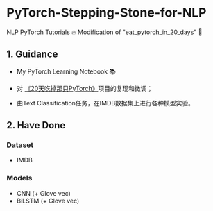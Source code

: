 # PyTorch-Stepping-Stone-for-NLP
NLP PyTorch Tutorials 🔥 
Modification of "eat_pytorch_in_20_days" 🤔

## 1. Guidance
* My PyTorch Learning Notebook 📚 <p>
* 对 [《20天吃掉那只PyTorch》](https://github.com/lyhue1991/eat_pytorch_in_20_days)项目的复现和微调； <p>
* 由Text Classification任务，在IMDB数据集上进行各种模型实验。

## 2. Have Done
### Dataset  
* IMDB  
### Models  
* CNN (+ Glove vec)  
* BiLSTM (+ Glove vec)  
